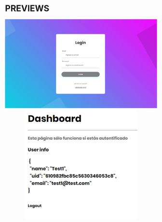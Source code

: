 # PREVIEWS
<p align="center">
  <img src="https://github.com/alesyt0h/angular-authApp-MEAN/blob/main/Preview%20-%20AuthApp.jpg?raw=true" style="width:620px" alt="JSON Dashboard"/>
  <img src="https://github.com/alesyt0h/angular-authApp-MEAN/blob/main/Dashboard%20Preview.jpg?raw=true" style="height:361.69px" alt="JSON Dashboard"/>
</p>
